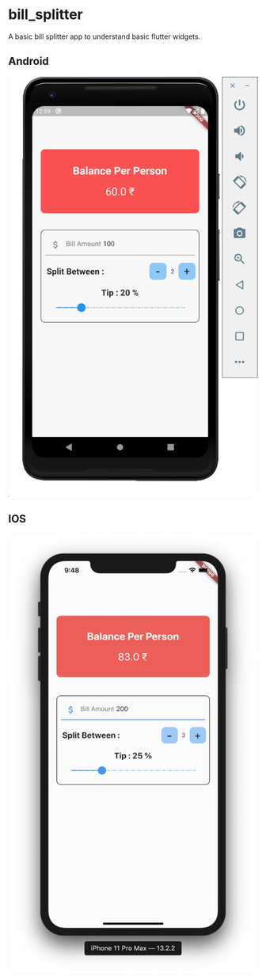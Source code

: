 # bill_splitter

A basic bill splitter app to understand basic flutter widgets.

## Android
![](./screenshots/android.png)

## IOS
![](./screenshots/ios.png)
